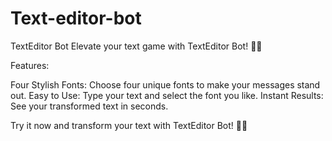 # Text-editor-bot

TextEditor Bot
Elevate your text game with TextEditor Bot! 🎨✨

Features:

Four Stylish Fonts: Choose four unique fonts to make your messages stand out.
Easy to Use: Type your text and select the font you like.
Instant Results: See your transformed text in seconds.

Try it now and transform your text with TextEditor Bot! 🚀🎉
